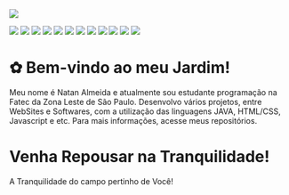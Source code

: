 <img src="https://i.imgur.com/gGIcPAc.png">

<img src="https://img.shields.io/badge/-GitHub-181717?style=flat-square&logo=github"/></a>
<img src="https://img.shields.io/badge/-GitLab-FCA121?style=flat-square&logo=gitlab"/></a>
<img src="https://img.shields.io/badge/C++-00599C?style=flat-square&logo=C%2B%2B&logoColor=white"/></a>
<img src="https://img.shields.io/badge/Java-007396?style=flat-square&logo=Java&logoColor=white"/></a>
<img src="https://img.shields.io/badge/Python-3766AB?style=flat-square&logo=Python&logoColor=white"/></a>
<img src="https://img.shields.io/badge/-HTML5-E34F26?style=flat-square&logo=html5&logoColor=white"/></a>
<img src="https://img.shields.io/badge/-CSS3-1572B6?style=flat-square&logo=css3"/></a>
<img src="https://img.shields.io/badge/Javascript-ffb13b?style=flat-square&logo=javascript&logoColor=white"/></a>
<img src="https://img.shields.io/badge/json-5E5C5C?style=flat-square&logo=json&logoColor=white"/></a>
<img src="https://img.shields.io/badge/Lua-2C2D72?style=flat-square&logo=lua&logoColor=white"/></a>
<img src="https://img.shields.io/badge/-Bootstrap-563D7C?style=flat-square&logo=bootstrap"/></a>
<img src="https://img.shields.io/badge/PHP-777BB4?style=flat-square&logo=php&logoColor=white"/></a>


<div id="banner" class="cycle-slideshow" data-cycle-slides="> div">
	<div id="b1">
		<span>
			<h1> ✿ Bem-vindo ao meu Jardim! </h1>
			<p>Meu nome é Natan Almeida e atualmente sou estudante programação na Fatec da Zona Leste de São Paulo. Desenvolvo vários projetos, entre WebSites e Softwares, com a utilização das linguagens JAVA, HTML/CSS, Javascript e etc. Para mais informações, acesse meus repositórios. </p>
		</span>
	</div>
	<div id="b2">
		<span>
			<h1>Venha Repousar na Tranquilidade!</h1>
			<p>A Tranquilidade do campo pertinho de Você!</p>
		</span>
	</div>
</div>

